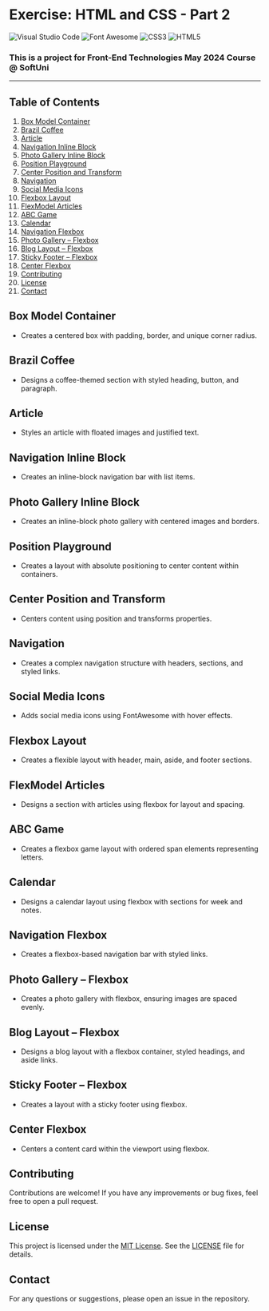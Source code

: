 # Exercise: HTML and CSS - Part 2

![Visual Studio Code](https://img.shields.io/badge/Visual_Studio_Code-0078D4?style=for-the-badge&logo=visual%20studio%20code&logoColor=white)
![Font Awesome](https://img.shields.io/badge/Font_Awesome-339AF0?style=for-the-badge&logo=fontawesome&logoColor=white)
![CSS3](https://img.shields.io/badge/CSS3-1572B6?style=for-the-badge&logo=css3&logoColor=white)
![HTML5](https://img.shields.io/badge/HTML5-E34F26?style=for-the-badge&logo=html5&logoColor=white)
### This is a project for Front-End Technologies May 2024 Course @ SoftUni
---
## Table of Contents
1. [Box Model Container](#box-model-container)
2. [Brazil Coffee](#brazil-coffee)
3. [Article](#article)
4. [Navigation Inline Block](#navigation-inline-block)
5. [Photo Gallery Inline Block](#photo-gallery-inline-block)
6. [Position Playground](#position-playground)
7. [Center Position and Transform](#center-position-and-transform)
8. [Navigation](#navigation)
9. [Social Media Icons](#social-media-icons)
10. [Flexbox Layout](#flexbox-layout)
11. [FlexModel Articles](#flexmodel-articles)
12. [ABC Game](#abc-game)
13. [Calendar](#calendar)
14. [Navigation Flexbox](#1navigation-flexbox)
15. [Photo Gallery – Flexbox](#photo-gallery-–-flexbox)
16. [Blog Layout – Flexbox](#blog-layout-–-flexbox)
17. [Sticky Footer – Flexbox](#sticky-footer-–-flexbox)
18. [Center Flexbox](#center-flexbox)
19. [Contributing](#Contributing)
20. [License](#License)
21. [Contact](#Contact)

## Box Model Container
- Creates a centered box with padding, border, and unique corner radius.

## Brazil Coffee
- Designs a coffee-themed section with styled heading, button, and paragraph.

## Article
- Styles an article with floated images and justified text. 

## Navigation Inline Block
- Creates an inline-block navigation bar with list items.

## Photo Gallery Inline Block
- Creates an inline-block photo gallery with centered images and borders.

## Position Playground
- Creates a layout with absolute positioning to center content within containers.

## Center Position and Transform
- Centers content using position and transforms properties.

## Navigation
- Creates a complex navigation structure with headers, sections, and styled links.

## Social Media Icons
- Adds social media icons using FontAwesome with hover effects.

## Flexbox Layout
- Creates a flexible layout with header, main, aside, and footer sections.

## FlexModel Articles
- Designs a section with articles using flexbox for layout and spacing.

## ABC Game
- Creates a flexbox game layout with ordered span elements representing letters.

## Calendar
- Designs a calendar layout using flexbox with sections for week and notes.

## Navigation Flexbox
- Creates a flexbox-based navigation bar with styled links.

## Photo Gallery – Flexbox
- Creates a photo gallery with flexbox, ensuring images are spaced evenly.

## Blog Layout – Flexbox
- Designs a blog layout with a flexbox container, styled headings, and aside links.

## Sticky Footer – Flexbox
- Creates a layout with a sticky footer using flexbox.

## Center Flexbox
- Centers a content card within the viewport using flexbox.

## Contributing
Contributions are welcome! If you have any improvements or bug fixes, feel free to open a pull request.

## License
This project is licensed under the [MIT License](LICENSE). See the [LICENSE](LICENSE) file for details.

## Contact
For any questions or suggestions, please open an issue in the repository.
